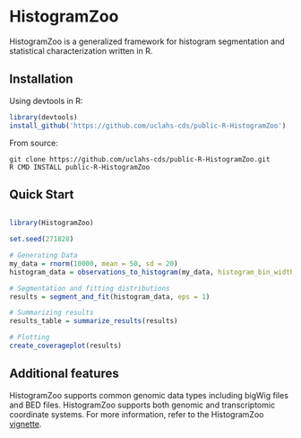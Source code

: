 # HistogramZoo

HistogramZoo is a generalized framework for histogram segmentation and statistical characterization written in R.

## Installation

Using devtools in R:
```R
library(devtools)
install_github('https://github.com/uclahs-cds/public-R-HistogramZoo')
```

From source:
```shell script
git clone https://github.com/uclahs-cds/public-R-HistogramZoo.git
R CMD INSTALL public-R-HistogramZoo
```

## Quick Start
```R

library(HistogramZoo)

set.seed(271828)

# Generating Data
my_data = rnorm(10000, mean = 50, sd = 20)
histogram_data = observations_to_histogram(my_data, histogram_bin_width=5)

# Segmentation and fitting distributions
results = segment_and_fit(histogram_data, eps = 1)

# Summarizing results
results_table = summarize_results(results)

# Plotting
create_coverageplot(results)

```

## Additional features
HistogramZoo supports common genomic data types including bigWig files and BED files. HistogramZoo supports both genomic and transcriptomic coordinate systems. For more information, refer to the HistogramZoo [vignette](https://github.com/uclahs-cds/public-R-HistogramZoo/tree/main/vignettes/HistogramZoo.html).
